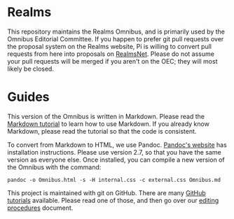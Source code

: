 # Realms # 

This repository maintains the Realms Omnibus, and is primarily used by the
Omnibus Editorial Committee. If you happen to prefer git pull requests over the
proposal system on the Realms website, Pi is willing to convert pull requests
from here into proposals on [RealmsNet](https://www.realmsnet.net/). Please do
not assume your pull requests will be merged if you aren't on the OEC; they will
most likely be closed.

# Guides #

This version of the Omnibus is written in Markdown. Please read the [Markdown
tutorial](https://3geek14.github.io/Realms/MarkdownTutorial) to learn how to use
Markdown. If you already know Markdown, please read the tutorial so that the
code is consistent.

To convert from Markdown to HTML, we use Pandoc. [Pandoc's
website](http://www.pandoc.org/installing.html) has installation instructions.
Please use version 2.7, so that you have the same version as everyone else. Once
installed, you can compile a new version of the Omnibus with the command:

    pandoc -o Omnibus.html -s -H internal.css -c external.css Omnibus.md

This project is maintained with git on GitHub. There are many [GitHub
tutorials](https://guides.github.com/activities/hello-world/) available. Please
read one of those, and then go over our [editing
procedures](https://3geek14.github.io/Realms/EditingProcedures) document.